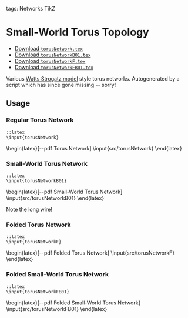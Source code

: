 tags: Networks
      TikZ

Small-World Torus Topology
==========================

* [Download `torusNetwork.tex`](file://src/torusNetwork.tex)
* [Download `torusNetworkB01.tex`](file://src/torusNetworkB01.tex)
* [Download `torusNetworkF.tex`](file://src/torusNetworkF.tex)
* [Download `torusNetworkFB01.tex`](file://src/torusNetworkFB01.tex)

Various [Watts Strogatz
model](http://en.wikipedia.org/wiki/Watts_and_Strogatz_model) style torus
networks. Autogenerated by a script which has since gone missing -- sorry!

Usage
-----

### Regular Torus Network

	::latex
	\input{torusNetwork}

\begin{latex}[--pdf Torus Network]
	\input{src/torusNetwork}
\end{latex}

### Small-World Torus Network

	::latex
	\input{torusNetworkB01}

\begin{latex}[--pdf Small-World Torus Network]
	\input{src/torusNetworkB01}
\end{latex}

Note the long wire!

### Folded Torus Network

	::latex
	\input{torusNetworkF}

\begin{latex}[--pdf Folded Torus Network]
	\input{src/torusNetworkF}
\end{latex}

### Folded Small-World Torus Network

	::latex
	\input{torusNetworkFB01}

\begin{latex}[--pdf Folded Small-World Torus Network]
	\input{src/torusNetworkFB01}
\end{latex}
